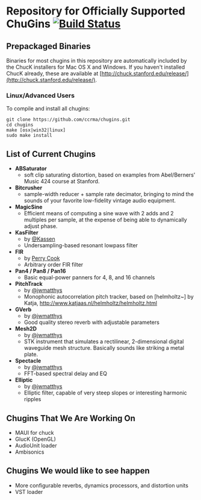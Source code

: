 Repository for Officially Supported ChuGins [![Build Status](https://travis-ci.org/ccrma/chugins.svg?branch=master)](https://travis-ci.org/ccrma/chugins)
==

Prepackaged Binaries
--
Binaries for most chugins in this repository are automatically included by the ChucK installers for Mac OS X and Windows. If you haven't installed ChucK already, these are available at [http://chuck.stanford.edu/release/](http://chuck.stanford.edu/release/). 

### Linux/Advanced Users
To compile and install all chugins:

    git clone https://github.com/ccrma/chugins.git
    cd chugins
    make [osx|win32|linux]
    sudo make install

List of Current Chugins
--

- **ABSaturator**
  - soft clip saturating distortion, based on examples from Abel/Berners' Music 424 course at Stanford.
- **Bitcrusher**
  - sample-width reducer + sample rate decimator, bringing to mind the sounds of your favorite low-fidelity vintage audio equipment.
- **MagicSine**
  - Efficient means of computing a sine wave with 2 adds and 2 multiples per sample, at the expense of being able to dynamically adjust phase.
- **KasFilter**
  - by [@Kassen](http://github.com/Kassen)
  - Undersampling-based resonant lowpass filter
- **FIR**
  - by [Perry Cook](http://www.cs.princeton.edu/~prc/)
  - Arbitrary order FIR filter
- **Pan4 / Pan8 / Pan16**
  - Basic equal-power panners for 4, 8, and 16 channels
- **PitchTrack**
  - by [@jwmatthys](https://github.com/jwmatthys)
  - Monophonic autocorrelation pitch tracker, based on [helmholtz~] by Katja, http://www.katjaas.nl/helmholtz/helmholtz.html
- **GVerb**
  - by [@jwmatthys](https://github.com/jwmatthys)
  - Good quality stereo reverb with adjustable parameters
- **Mesh2D**
  - by [@jwmatthys](https://github.com/jwmatthys)
  - STK instrument that simulates a rectilinear, 2-dimensional digital waveguide mesh structure. Basically sounds like striking a metal plate.
- **Spectacle**
  - by [@jwmatthys](https://github.com/jwmatthys)
  - FFT-based spectral delay and EQ
- **Elliptic**
  - by [@jwmatthys](https://github.com/jwmatthys)
  - Elliptic filter, capable of very steep slopes or interesting harmonic ripples

Chugins That We Are Working On
--
- MAUI for chuck
- GlucK (OpenGL)
- AudioUnit loader
- Ambisonics

Chugins We would like to see happen
--
- More configurable reverbs, dynamics processors, and distortion units
- VST loader
